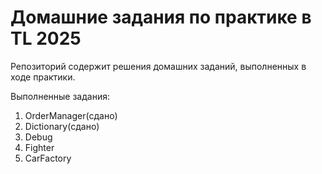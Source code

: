 # Домашние задания по практике в TL 2025

Репозиторий содержит решения домашних заданий, выполненных в ходе практики.

Выполненные задания:

1. OrderManager(сдано)
2. Dictionary(сдано)
3. Debug
4. Fighter
5. CarFactory
